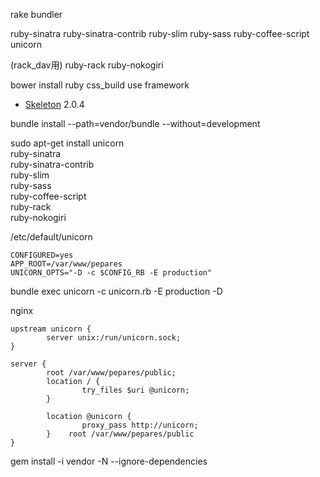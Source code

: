 
rake
bundler

ruby-sinatra
ruby-sinatra-contrib
ruby-slim
ruby-sass
ruby-coffee-script
unicorn

(rack_dav用)
ruby-rack
ruby-nokogiri




bower install
ruby css_build
use framework
* [Skeleton](http://getskeleton.com/) 2.0.4


bundle install --path=vendor/bundle --without=development

sudo apt-get install unicorn \
ruby-sinatra \
ruby-sinatra-contrib \
ruby-slim \
ruby-sass \
ruby-coffee-script \
ruby-rack \
ruby-nokogiri

/etc/default/unicorn
```
CONFIGURED=yes
APP_ROOT=/var/www/pepares
UNICORN_OPTS="-D -c $CONFIG_RB -E production"
```

bundle exec unicorn -c unicorn.rb -E production -D

nginx

```
upstream unicorn {
        server unix:/run/unicorn.sock;
}

server {
        root /var/www/pepares/public;
        location / {
                try_files $uri @unicorn;
        }

        location @unicorn {
                proxy_pass http://unicorn;
        }    root /var/www/pepares/public
}
```

gem install -i vendor -N --ignore-dependencies
